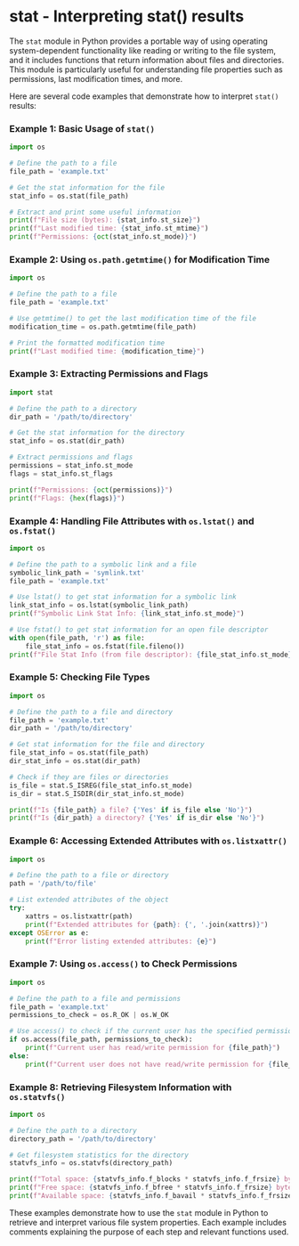 # stat - Interpreting stat() results

The `stat` module in Python provides a portable way of using operating system-dependent functionality like reading or writing to the file system, and it includes functions that return information about files and directories. This module is particularly useful for understanding file properties such as permissions, last modification times, and more.

Here are several code examples that demonstrate how to interpret `stat()` results:

### Example 1: Basic Usage of `stat()`
```python
import os

# Define the path to a file
file_path = 'example.txt'

# Get the stat information for the file
stat_info = os.stat(file_path)

# Extract and print some useful information
print(f"File size (bytes): {stat_info.st_size}")
print(f"Last modified time: {stat_info.st_mtime}")
print(f"Permissions: {oct(stat_info.st_mode)}")
```

### Example 2: Using `os.path.getmtime()` for Modification Time
```python
import os

# Define the path to a file
file_path = 'example.txt'

# Use getmtime() to get the last modification time of the file
modification_time = os.path.getmtime(file_path)

# Print the formatted modification time
print(f"Last modified time: {modification_time}")
```

### Example 3: Extracting Permissions and Flags
```python
import stat

# Define the path to a directory
dir_path = '/path/to/directory'

# Get the stat information for the directory
stat_info = os.stat(dir_path)

# Extract permissions and flags
permissions = stat_info.st_mode
flags = stat_info.st_flags

print(f"Permissions: {oct(permissions)}")
print(f"Flags: {hex(flags)}")
```

### Example 4: Handling File Attributes with `os.lstat()` and `os.fstat()`
```python
import os

# Define the path to a symbolic link and a file
symbolic_link_path = 'symlink.txt'
file_path = 'example.txt'

# Use lstat() to get stat information for a symbolic link
link_stat_info = os.lstat(symbolic_link_path)
print(f"Symbolic Link Stat Info: {link_stat_info.st_mode}")

# Use fstat() to get stat information for an open file descriptor
with open(file_path, 'r') as file:
    file_stat_info = os.fstat(file.fileno())
print(f"File Stat Info (from file descriptor): {file_stat_info.st_mode}")
```

### Example 5: Checking File Types
```python
import os

# Define the path to a file and directory
file_path = 'example.txt'
dir_path = '/path/to/directory'

# Get stat information for the file and directory
file_stat_info = os.stat(file_path)
dir_stat_info = os.stat(dir_path)

# Check if they are files or directories
is_file = stat.S_ISREG(file_stat_info.st_mode)
is_dir = stat.S_ISDIR(dir_stat_info.st_mode)

print(f"Is {file_path} a file? {'Yes' if is_file else 'No'}")
print(f"Is {dir_path} a directory? {'Yes' if is_dir else 'No'}")
```

### Example 6: Accessing Extended Attributes with `os.listxattr()`
```python
import os

# Define the path to a file or directory
path = '/path/to/file'

# List extended attributes of the object
try:
    xattrs = os.listxattr(path)
    print(f"Extended attributes for {path}: {', '.join(xattrs)}")
except OSError as e:
    print(f"Error listing extended attributes: {e}")
```

### Example 7: Using `os.access()` to Check Permissions
```python
import os

# Define the path to a file and permissions
file_path = 'example.txt'
permissions_to_check = os.R_OK | os.W_OK

# Use access() to check if the current user has the specified permissions
if os.access(file_path, permissions_to_check):
    print(f"Current user has read/write permission for {file_path}")
else:
    print(f"Current user does not have read/write permission for {file_path}")
```

### Example 8: Retrieving Filesystem Information with `os.statvfs()`
```python
import os

# Define the path to a directory
directory_path = '/path/to/directory'

# Get filesystem statistics for the directory
statvfs_info = os.statvfs(directory_path)

print(f"Total space: {statvfs_info.f_blocks * statvfs_info.f_frsize} bytes")
print(f"Free space: {statvfs_info.f_bfree * statvfs_info.f_frsize} bytes")
print(f"Available space: {statvfs_info.f_bavail * statvfs_info.f_frsize} bytes")
```

These examples demonstrate how to use the `stat` module in Python to retrieve and interpret various file system properties. Each example includes comments explaining the purpose of each step and relevant functions used.
